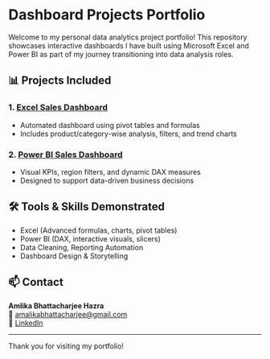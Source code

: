 # Dashboard Projects Portfolio

Welcome to my personal data analytics project portfolio! This repository showcases interactive dashboards I have built using Microsoft Excel and Power BI as part of my journey transitioning into data analysis roles.

## 📊 Projects Included

### 1. [Excel Sales Dashboard](./Excel_Dashboard_Sales)
- Automated dashboard using pivot tables and formulas
- Includes product/category-wise analysis, filters, and trend charts

### 2. [Power BI Sales Dashboard](./PowerBI_Dashboard_Project)
- Visual KPIs, region filters, and dynamic DAX measures
- Designed to support data-driven business decisions

## 🛠️ Tools & Skills Demonstrated
- Excel (Advanced formulas, charts, pivot tables)
- Power BI (DAX, interactive visuals, slicers)
- Data Cleaning, Reporting Automation
- Dashboard Design & Storytelling

## 📫 Contact
**Amlika Bhattacharjee Hazra**  
📧 amalikabhattacharjee@gmail.com  
🔗 [LinkedIn](https://linkedin.com/in/amalika-bhattacharjee-hazra-842244350)

---

Thank you for visiting my portfolio!
